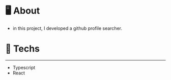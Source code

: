 # 🖥 **About**
- in this project, I developed a github profile searcher.
# 🚀 **Techs**

---

- Typescript
- React

